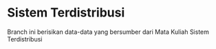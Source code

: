# Sistem Terdistribusi

Branch ini berisikan data-data yang bersumber dari Mata Kuliah Sistem Terdistribusi

